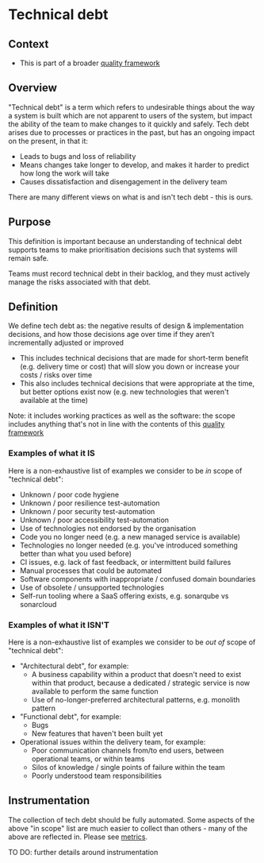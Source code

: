 # Technical debt

## Context

* This is part of a broader [quality framework](README.md)

## Overview

"Technical debt" is a term which refers to undesirable things about the way a system is built which are not apparent to users of the system, but impact the ability of the team to make changes to it quickly and safely. Tech debt arises due to processes or practices in the past, but has an ongoing impact on the present, in that it:

*	Leads to bugs and loss of reliability
*	Means changes take longer to develop, and makes it harder to predict how long the work will take
*	Causes dissatisfaction and disengagement in the delivery team

There are many different views on what is and isn't tech debt - this is ours.

## Purpose

This definition is important because an understanding of technical debt supports teams to make prioritisation decisions such that systems will remain safe.

Teams must record technical debt in their backlog, and they must actively manage the risks associated with that debt.

## Definition

We define tech debt as: the negative results of design & implementation decisions, and how those decisions age over time if they aren’t incrementally adjusted or improved

* This includes technical decisions that are made for short-term benefit (e.g. delivery time or cost) that will slow you down or increase your costs / risks over time
* This also includes technical decisions that were appropriate at the time, but better options exist now (e.g. new technologies that weren't available at the time)

Note: it includes working practices as well as the software: the scope includes anything that's not in line with the contents of this [quality framework](README.md)

### Examples of what it IS

Here is a non-exhaustive list of examples we consider to be *in* scope of "technical debt":

* Unknown / poor code hygiene
* Unknown / poor resilience test-automation
* Unknown / poor security test-automation
* Unknown / poor accessibility test-automation
* Use of technologies not endorsed by the organisation
* Code you no longer need (e.g. a new managed service is available)
* Technologies no longer needed (e.g. you've introduced something better than what you used before)
* CI issues, e.g. lack of fast feedback, or intermittent build failures
* Manual processes that could be automated
* Software components with inappropriate / confused domain boundaries
* Use of obsolete / unsupported technologies
* Self-run tooling where a SaaS offering exists, e.g. sonarqube vs sonarcloud

### Examples of what it ISN'T

Here is a non-exhaustive list of examples we consider to be *out of* scope of "technical debt":

* "Architectural debt", for example:
  * A business capability within a product that doesn't need to exist within that product, because a dedicated / strategic service is now available to perform the same function
  * Use of no-longer-preferred architectural patterns, e.g. monolith pattern
* "Functional debt", for example:
  * Bugs
  * New features that haven't been built yet
* Operational issues within the delivery team, for example:
  * Poor communication channels from/to end users, between operational teams, or within teams
  * Silos of knowledge / single points of failure within the team
  * Poorly understood team responsibilities

## Instrumentation

The collection of tech debt should be fully automated. Some aspects of the above "in scope" list are much easier to collect than others - many of the above are reflected in. Please see [metrics](insights/metrics.md).

TO DO: further details around instrumentation
